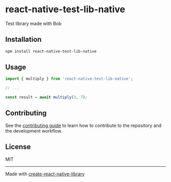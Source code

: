 # react-native-test-lib-native

Test library made with Bob

## Installation

```sh
npm install react-native-test-lib-native
```

## Usage

```js
import { multiply } from 'react-native-test-lib-native';

// ...

const result = await multiply(3, 7);
```

## Contributing

See the [contributing guide](CONTRIBUTING.md) to learn how to contribute to the repository and the development workflow.

## License

MIT

---

Made with [create-react-native-library](https://github.com/callstack/react-native-builder-bob)
